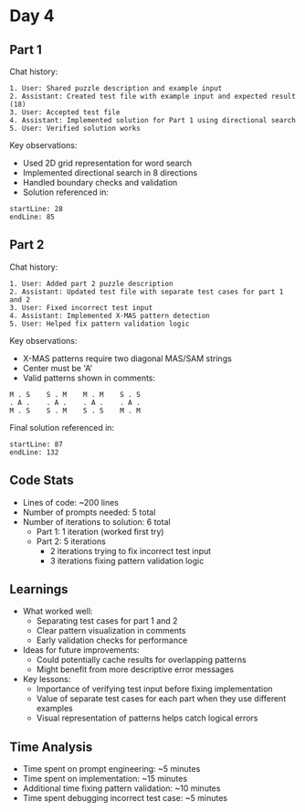 # Day 4

## Part 1

Chat history:
```
1. User: Shared puzzle description and example input
2. Assistant: Created test file with example input and expected result (18)
3. User: Accepted test file
4. Assistant: Implemented solution for Part 1 using directional search
5. User: Verified solution works
```

Key observations:
- Used 2D grid representation for word search
- Implemented directional search in 8 directions
- Handled boundary checks and validation
- Solution referenced in:
```
startLine: 28
endLine: 85
```

## Part 2

Chat history:
```
1. User: Added part 2 puzzle description
2. Assistant: Updated test file with separate test cases for part 1 and 2
3. User: Fixed incorrect test input
4. Assistant: Implemented X-MAS pattern detection
5. User: Helped fix pattern validation logic
```

Key observations:
- X-MAS patterns require two diagonal MAS/SAM strings
- Center must be 'A'
- Valid patterns shown in comments:
```
M . S    S . M    M . M    S . S
. A .    . A .    . A .    . A .
M . S    S . M    S . S    M . M
```

Final solution referenced in:
```
startLine: 87
endLine: 132
```

## Code Stats
- Lines of code: ~200 lines
- Number of prompts needed: 5 total
- Number of iterations to solution: 6 total
  - Part 1: 1 iteration (worked first try)
  - Part 2: 5 iterations
    - 2 iterations trying to fix incorrect test input
    - 3 iterations fixing pattern validation logic

## Learnings
- What worked well:
  - Separating test cases for part 1 and 2
  - Clear pattern visualization in comments
  - Early validation checks for performance
- Ideas for future improvements:
  - Could potentially cache results for overlapping patterns
  - Might benefit from more descriptive error messages
- Key lessons:
  - Importance of verifying test input before fixing implementation
  - Value of separate test cases for each part when they use different examples
  - Visual representation of patterns helps catch logical errors

## Time Analysis
- Time spent on prompt engineering: ~5 minutes
- Time spent on implementation: ~15 minutes
- Additional time fixing pattern validation: ~10 minutes
- Time spent debugging incorrect test case: ~5 minutes
